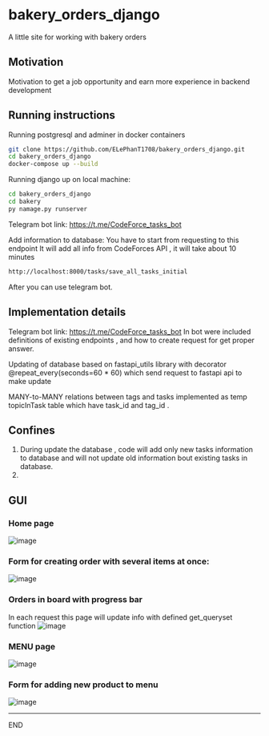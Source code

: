 # bakery_orders_django
A little site for working with bakery orders



## Motivation

Motivation to get a job opportunity and earn more experience in backend development


## Running instructions
Running postgresql and adminer in docker containers
```sh
git clone https://github.com/ELePhanT1708/bakery_orders_django.git
cd bakery_orders_django
docker-compose up --build 
``` 

Running django up on local machine:

```sh
cd bakery_orders_django
cd bakery
py namage.py runserver   
``` 


Telegram bot link: https://t.me/CodeForce_tasks_bot

Add information to database:
You have to start from requesting to this endpoint
It will add all info from CodeForces API , it will take about 10 minutes
```sh
http://localhost:8000/tasks/save_all_tasks_initial 
``` 
After you can use telegram bot.




## Implementation details

Telegram bot link: https://t.me/CodeForce_tasks_bot 
In bot were included definitions of existing endpoints , and how to create request for get proper answer.

Updating of database based on fastapi_utils library with decorator @repeat_every(seconds=60 * 60) which send request to fastapi api to make update

MANY-to-MANY relations between tags and tasks implemented as temp topicInTask table which have task_id and tag_id . 

## Confines

1. During update the database , code will add only new tasks information to database and will not update old information bout existing tasks in database.
2. 


## GUI
### Home page
![image](https://user-images.githubusercontent.com/58446568/226162342-f00ac739-2244-470e-9956-854ebe63dbd5.png)

### Form for creating order with several items at once:
![image](https://user-images.githubusercontent.com/58446568/226162393-b4cf1925-e6e6-4420-bb54-d6dc6c6dfe91.png)

### Orders in board with progress bar
In each request this page will update info with defined get_queryset function
![image](https://user-images.githubusercontent.com/58446568/226162662-bd33c0d2-f330-410e-ae4d-ac5c391540ca.png)


### MENU page
![image](https://user-images.githubusercontent.com/58446568/226162567-c4e5211c-1d6c-41dd-ba4a-89e55db18d1b.png)


### Form for adding new product to menu
![image](https://user-images.githubusercontent.com/58446568/226162587-537d7900-01c7-4544-bdbc-d221afe68f6d.png)



_____________________
END

